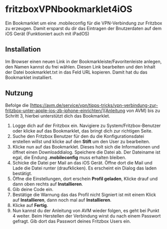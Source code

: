 # fritzboxVPNbookmarklet4iOS
Ein Bookmarklet um eine .mobileconfig für die VPN-Verbindung zur Fritzbox zu erzeugen. Damit ersparst du dir das Eintragen der Bnutzerdaten auf dem iOS Gerät (Funktioniert auch mit iPadOS)

## Installation

Im Browser einen neuen Link in der Bookmarkleiste/Favoritenleiste anlegen, den Namen kannst du frei wählen. Diesen Link bearbeiten und den Inhalt der Datei bookmarklet.txt in das Feld URL kopieren. Damit hat du das Bookmarklet installiert.

## Nutzung

Befolge die [https://avm.de/service/vpn/tipps-tricks/vpn-verbindung-zur-fritzbox-unter-apple-ios-zb-iphone-einrichten/](Anleitung von AVM) bis zu Schritt 3, hierbei unterstützt dich das Bookmarklet.
1. Logge dich auf der Fritzbox ein. Navigiere zu System/Fritzbox-Benutzer oder klicke auf das Bookmarklet, das bringt dich zur richtigen Seite.
2. Suche den Fritzbox Benutzer für den du die Konfigurationsdatei erstellen willst und klicke auf den __Stift__ um den User zu bearbeiten.
3. Klicke nun auf das Bookmarklet. Dieses holt sich die Informationen und öffnet einen Downloaddialog. Speichere die Datei ab. Der Dateiname ist egal, die Endung __.mobileconfig__ muss erhalten bleiben.
4. Schicke die Datei per Mail an das iOS Gerät. Öffne dort die Mail und Lade die Datei runter (draufklicken). Es erscheint ein Dialog das laden bestätigt.
5. Öffne die Einstellungen, dort erschein __Profil geladen__, Klicke drauf und dann oben rechts auf __Installieren__.
6. Gib deine Code ein.
7. Bestätige die Warnung das das Profil nicht Signiert ist mit einem Klick auf __Installieren__, dann noch mal auf __Installieren__. 
8. Klicke auf __Fertig__.
9. Nun kannst du der Anleitung von AVM wieder folgen, es geht bei Punkt 4 weiter. Beim Herstellen der Verbindung wirst du nach einem Passwort gefragt. Gib dort das Passwort deines Fritzbox Users ein.
